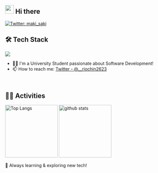 <!-- 1. GitHub usernameを変更 -->

<!-- 2. プロフィールや連絡先を変更 -->
## <img src="https://media.giphy.com/media/hvRJCLFzcasrR4ia7z/giphy.gif" width="28"> Hi there
[![Twitter: maki_saki](https://img.shields.io/twitter/follow/__Riochin2623?style=social)](https://twitter.com/__Riochin2623)

<div align="left">

## 🛠 Tech Stack
  <img src="https://komarev.com/ghpvc/?username=Riochin" />
</div>

- 🧑‍💻 I'm a University Student passionate about Software Development!
- 📫 How to reach me: [Twitter - @__riochin2623](https://twitter.com/__riochin2623)
<br>


<!-- 3. 好きな技術スタックに変更 -->
<!-- ライトモート：theme=light, ダークモート：theme=dark -->
<!-- アイコンの選択肢一覧：https://arc.net/l/quote/zizyykfh -->
<!--
## 🌱 Skills
<img alt="my skills" src="https://skillicons.dev/icons?theme=dark&perline=7&i=html,css,js,ts,react,next,figma,java,python,fastapi,docker,aws,firebase" />
<br>
 -->

<!-- 4. GitHub usernameを変更, 2箇所 -->
<!-- ライトモート：theme=light, ダークモート：theme=vue-dark  -->
## 🏃‍♀️ Activities
<div align="left"> 
  <img alt="Top Langs" height="170px" src="https://github-readme-stats.vercel.app/api?username=Riochin&theme=dracula&layout=compact" />
  <img alt="github stats" height="170px" src="https://github-readme-stats.vercel.app/api/top-langs/?username=Riochin&theme=dracula&layout=compact" />
</div>

🚀 Always learning & exploring new tech!


<!--
This repository is a ✨ _special_ ✨ repository because its `README.md` (this file) appears on your GitHub profile.

Here are some ideas to get you started:

- 🔭 I’m currently working on ...
- 🌱 I’m currently learning ...
- 👯 I’m looking to collaborate on ...
- 🤔 I’m looking for help with ...
- 💬 Ask me about ...
- 📫 How to reach me: ...
- 😄 Pronouns: ...
- ⚡ Fun fact: ...
-->

